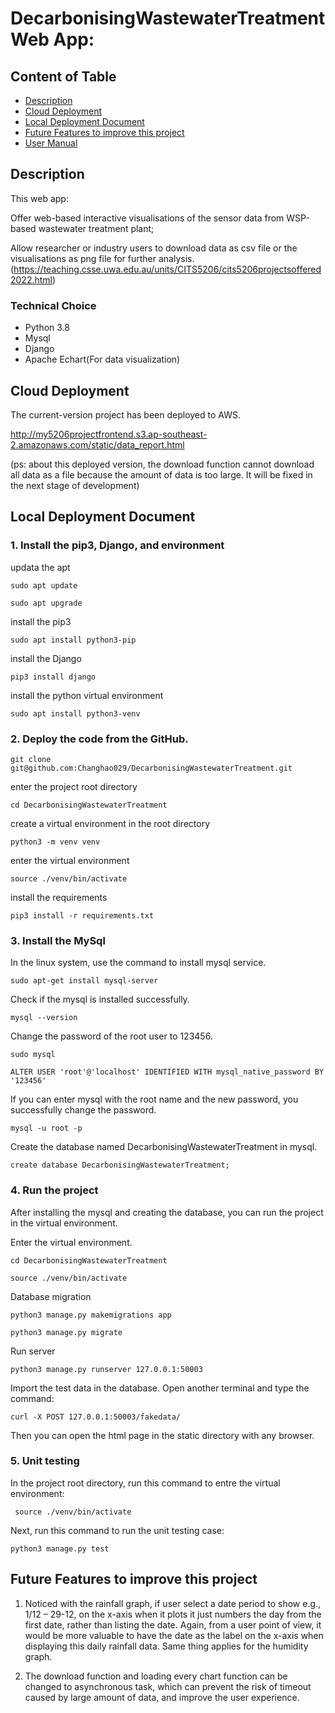 # DecarbonisingWastewaterTreatment Web App:
## Content of Table
  - [Description](#description)
  - [Cloud Deployment](#clouddeployment)
  - [Local Deployment Document](#localdeployment)
  - [Future Features to improve this project](#futurefeature)
  - [User Manual](documents/User_Manual.md)
## Description <a name=description></a>
This web app:

Offer web-based interactive visualisations of the sensor data from WSP-based wastewater treatment plant;

Allow researcher or industry users to download data as csv file or the visualisations as png file for further analysis.
(https://teaching.csse.uwa.edu.au/units/CITS5206/cits5206projectsoffered2022.html)
### Technical Choice
- Python 3.8
- Mysql
- Django
- Apache Echart(For data visualization)

## Cloud Deployment <a name=clouddeployment></a>
The current-version project has been deployed to AWS.

http://my5206projectfrontend.s3.ap-southeast-2.amazonaws.com/static/data_report.html

(ps: about this deployed version, the download function cannot download all data as a file because the amount of data is too large. It will be fixed in the next stage of development)

## Local Deployment Document <a name=localdeployment></a>
### 1. Install the pip3, Django, and environment
updata the apt

`sudo apt update `

`sudo apt upgrade`

install the pip3

`sudo apt install python3-pip`

install the Django

`pip3 install django`

install the python virtual environment

`sudo apt install python3-venv`

### 2. Deploy the code from the GitHub.
`git clone git@github.com:Changhao029/DecarbonisingWastewaterTreatment.git`

enter the project root directory

`cd DecarbonisingWastewaterTreatment`

create a virtual environment in the root directory

`python3 -m venv venv`

enter the virtual environment

`source ./venv/bin/activate`

install the requirements

`pip3 install -r requirements.txt`

### 3. Install the MySql
In the linux system, use the command to install mysql service.

`sudo apt-get install mysql-server`

Check if the mysql is installed successfully.

`mysql --version`

Change the password of the root user to 123456.

`sudo mysql`

`ALTER USER 'root'@'localhost' IDENTIFIED WITH mysql_native_password BY '123456'`

If you can enter mysql with the root name and the new password, 
you successfully change the password.

`mysql -u root -p`

Create the database named DecarbonisingWastewaterTreatment in mysql.

`create database DecarbonisingWastewaterTreatment;`

### 4. Run the project
After installing the mysql and creating the database, you can run the 
project in the virtual environment.

Enter the virtual environment.

`cd DecarbonisingWastewaterTreatment`

`source ./venv/bin/activate`

Database migration

`python3 manage.py makemigrations app`

`python3 manage.py migrate`

Run server

`python3 manage.py runserver 127.0.0.1:50003`

Import the test data in the database.
Open another terminal and type the command:

`curl -X POST 127.0.0.1:50003/fakedata/`

Then you can open the html page in the static directory with any browser.

### 5. Unit testing
In the project root directory, run this command to entre the virtual environment:

` source ./venv/bin/activate`

Next, run this command to run the unit testing case:

`python3 manage.py test`

## Future Features to improve this project <a name=futurefeature></a>
1. Noticed with the rainfall graph, if user select a date period to show e.g., 
1/12 – 29-12, on the x-axis when it plots it just numbers the day from the first date, 
rather than listing the date. Again, from a user point of view, 
it would be more valuable to have the date as the label on the x-axis when displaying this daily rainfall data. 
Same thing applies for the humidity graph.

2. The download function and loading every chart function can be changed to asynchronous task, 
which can prevent the risk of timeout caused by large amount of data, and improve the user experience.
